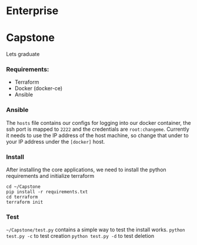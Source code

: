 # Enterprise
# Capstone
Lets graduate


### Requirements:
* Terraform
* Docker (docker-ce)
* Ansible

### Ansible
The `hosts` file contains our configs for logging into our docker container, the ssh port is mapped to `2222` and the credentials are `root:changeme`. Currently it needs to use the IP address of the host machine, so change that under to your IP address under the `[docker]` host.

### Install
After installing the core applications, we need to install the python requirements and initialize terraform

```
cd ~/Capstone
pip install -r requirements.txt
cd terraform
terraform init
```

### Test
`~/Capstone/test.py` contains a simple way to test the install works.
`python test.py -c` to test creation
`python test.py -d` to test deletion 

